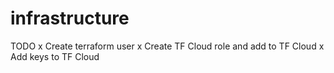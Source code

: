 # infrastructure

TODO
x Create terraform user
x Create TF Cloud role and add to TF Cloud
x Add keys to TF Cloud

